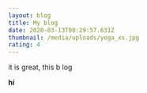 ```yaml
---
layout: blog
title: My blog
date: 2020-03-13T00:29:57.631Z
thumbnail: /media/uploads/yoga_xs.jpg
rating: 4
---
```

it is great, this b log



**hi**